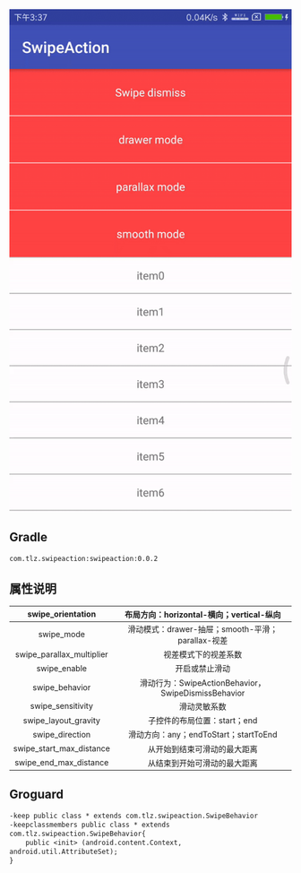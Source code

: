 <img src="https://github.com/tomlezen/SwipeAction/blob/master/screenshot/media.gif?raw=true" alt="arc" style="max-width:100%;">

## Gradle

```
com.tlz.swipeaction:swipeaction:0.0.2
```
## 属性说明

|     swipe_orientation     |      布局方向：horizontal-横向；vertical-纵向       |
| :-----------------------: | :-------------------------------------------------: |
|        swipe_mode         |  滑动模式：drawer-抽屉；smooth-平滑；parallax-视差  |
| swipe_parallax_multiplier |                视差模式下的视差系数                 |
|       swipe_enable        |                   开启或禁止滑动                    |
|      swipe_behavior       | 滑动行为：SwipeActionBehavior，SwipeDismissBehavior |
|     swipe_sensitivity     |                    滑动灵敏系数                     |
|   swipe_layout_gravity    |            子控件的布局位置：start；end             |
|      swipe_direction      |        滑动方向：any；endToStart；startToEnd        |
| swipe_start_max_distance  |            从开始到结束可滑动的最大距离             |
|  swipe_end_max_distance   |            从结束到开始可滑动的最大距离             |

## Groguard

```
-keep public class * extends com.tlz.swipeaction.SwipeBehavior
-keepclassmembers public class * extends com.tlz.swipeaction.SwipeBehavior{
    public <init> (android.content.Context, android.util.AttributeSet);
}
```
